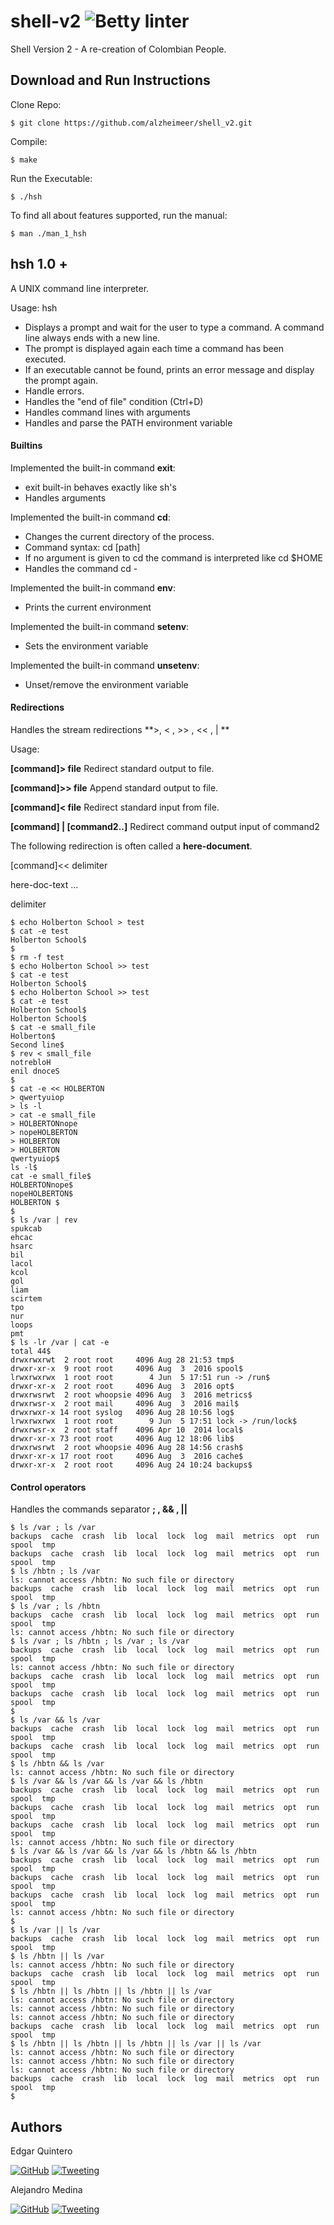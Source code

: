 # shell-v2 ![Betty linter](https://github.com/alzheimeer/shell_v2/workflows/Betty%20linter/badge.svg)
Shell Version 2 - A re-creation of Colombian People.

## Download and Run Instructions

Clone Repo:
```
$ git clone https://github.com/alzheimeer/shell_v2.git
```

Compile:
```
$ make
```

Run the Executable:
```
$ ./hsh
```

To find all about features supported, run the manual:
```
$ man ./man_1_hsh
```

## hsh 1.0 +

A UNIX command line interpreter.

Usage: hsh

* Displays a prompt and wait for the user to type a command. A command line always ends with a new line.
* The prompt is displayed again each time a command has been executed.
* If an executable cannot be found, prints an error message and display the prompt again.
* Handle errors.
* Handles the "end of file" condition (Ctrl+D)
* Handles command lines with arguments
* Handles and parse the PATH environment variable

#### Builtins

Implemented the built-in command **exit**:

* exit built-in  behaves exactly like sh's
* Handles arguments

Implemented the built-in command **cd**:

* Changes the current directory of the process.
* Command syntax: cd [path]
* If no argument is given to cd the command is interpreted like cd $HOME
* Handles the command cd -

Implemented the built-in command **env**:

* Prints the current environment

Implemented the built-in command **setenv**:

* Sets the environment variable

Implemented the built-in command **unsetenv**:

* Unset/remove the environment variable

#### Redirections
Handles the stream redirections **>, < , >> , << , | **

Usage:

**[command]> file**   Redirect standard output to file.

**[command]>> file**  Append standard output to file.

**[command]< file**   Redirect standard input from file.

**[command] | [command2..]**   Redirect command output input of command2

The following redirection is often called a **here-document**.

[command]<< delimiter

here-doc-text ...

delimiter
```
$ echo Holberton School > test
$ cat -e test
Holberton School$
$
$ rm -f test
$ echo Holberton School >> test
$ cat -e test
Holberton School$
$ echo Holberton School >> test
$ cat -e test
Holberton School$
Holberton School$
$ cat -e small_file
Holberton$
Second line$
$ rev < small_file
notrebloH
enil dnoceS
$
$ cat -e << HOLBERTON
> qwertyuiop
> ls -l
> cat -e small_file
> HOLBERTONnope
> nopeHOLBERTON
> HOLBERTON
> HOLBERTON
qwertyuiop$
ls -l$
cat -e small_file$
HOLBERTONnope$
nopeHOLBERTON$
HOLBERTON $
$
$ ls /var | rev
spukcab
ehcac
hsarc
bil
lacol
kcol
gol
liam
scirtem
tpo
nur
loops
pmt
$ ls -lr /var | cat -e
total 44$
drwxrwxrwt  2 root root     4096 Aug 28 21:53 tmp$
drwxr-xr-x  9 root root     4096 Aug  3  2016 spool$
lrwxrwxrwx  1 root root        4 Jun  5 17:51 run -> /run$
drwxr-xr-x  2 root root     4096 Aug  3  2016 opt$
drwxrwsrwt  2 root whoopsie 4096 Aug  3  2016 metrics$
drwxrwsr-x  2 root mail     4096 Aug  3  2016 mail$
drwxrwxr-x 14 root syslog   4096 Aug 28 10:56 log$
lrwxrwxrwx  1 root root        9 Jun  5 17:51 lock -> /run/lock$
drwxrwsr-x  2 root staff    4096 Apr 10  2014 local$
drwxr-xr-x 73 root root     4096 Aug 12 18:06 lib$
drwxrwsrwt  2 root whoopsie 4096 Aug 28 14:56 crash$
drwxr-xr-x 17 root root     4096 Aug  3  2016 cache$
drwxr-xr-x  2 root root     4096 Aug 24 10:24 backups$
```

#### Control operators
Handles the commands separator **; , && , ||**

```
$ ls /var ; ls /var
backups  cache  crash  lib  local  lock  log  mail  metrics  opt  run  spool  tmp
backups  cache  crash  lib  local  lock  log  mail  metrics  opt  run  spool  tmp
$ ls /hbtn ; ls /var
ls: cannot access /hbtn: No such file or directory
backups  cache  crash  lib  local  lock  log  mail  metrics  opt  run  spool  tmp
$ ls /var ; ls /hbtn
backups  cache  crash  lib  local  lock  log  mail  metrics  opt  run  spool  tmp
ls: cannot access /hbtn: No such file or directory
$ ls /var ; ls /hbtn ; ls /var ; ls /var
backups  cache  crash  lib  local  lock  log  mail  metrics  opt  run  spool  tmp
ls: cannot access /hbtn: No such file or directory
backups  cache  crash  lib  local  lock  log  mail  metrics  opt  run  spool  tmp
backups  cache  crash  lib  local  lock  log  mail  metrics  opt  run  spool  tmp
$
$ ls /var && ls /var
backups  cache  crash  lib  local  lock  log  mail  metrics  opt  run  spool  tmp
backups  cache  crash  lib  local  lock  log  mail  metrics  opt  run  spool  tmp
$ ls /hbtn && ls /var
ls: cannot access /hbtn: No such file or directory
$ ls /var && ls /var && ls /var && ls /hbtn
backups  cache  crash  lib  local  lock  log  mail  metrics  opt  run  spool  tmp
backups  cache  crash  lib  local  lock  log  mail  metrics  opt  run  spool  tmp
backups  cache  crash  lib  local  lock  log  mail  metrics  opt  run  spool  tmp
ls: cannot access /hbtn: No such file or directory
$ ls /var && ls /var && ls /var && ls /hbtn && ls /hbtn
backups  cache  crash  lib  local  lock  log  mail  metrics  opt  run  spool  tmp
backups  cache  crash  lib  local  lock  log  mail  metrics  opt  run  spool  tmp
backups  cache  crash  lib  local  lock  log  mail  metrics  opt  run  spool  tmp
ls: cannot access /hbtn: No such file or directory
$
$ ls /var || ls /var
backups  cache  crash  lib  local  lock  log  mail  metrics  opt  run  spool  tmp
$ ls /hbtn || ls /var
ls: cannot access /hbtn: No such file or directory
backups  cache  crash  lib  local  lock  log  mail  metrics  opt  run  spool  tmp
$ ls /hbtn || ls /hbtn || ls /hbtn || ls /var
ls: cannot access /hbtn: No such file or directory
ls: cannot access /hbtn: No such file or directory
ls: cannot access /hbtn: No such file or directory
backups  cache  crash  lib  local  lock  log  mail  metrics  opt  run  spool  tmp
$ ls /hbtn || ls /hbtn || ls /hbtn || ls /var || ls /var
ls: cannot access /hbtn: No such file or directory
ls: cannot access /hbtn: No such file or directory
ls: cannot access /hbtn: No such file or directory
backups  cache  crash  lib  local  lock  log  mail  metrics  opt  run  spool  tmp
$
```
## Authors
Edgar Quintero

[![GitHub](https://img.shields.io/badge/github-%23100000.svg?&style=for-the-badge&logo=github&logoColor=white)](https://github.com/alzheimeer)
[![Tweeting](https://img.shields.io/badge/twitter-%231DA1F2.svg?&style=for-the-badge&logo=twitter&logoColor=white)](https://twitter.com/Alzheimeer)

Alejandro Medina

[![GitHub](https://img.shields.io/badge/github-%23100000.svg?&style=for-the-badge&logo=github&logoColor=white)](https://github.com/mellab)
[![Tweeting](https://img.shields.io/badge/twitter-%231DA1F2.svg?&style=for-the-badge&logo=twitter&logoColor=white)](https://twitter.com/MentalAbduction)
